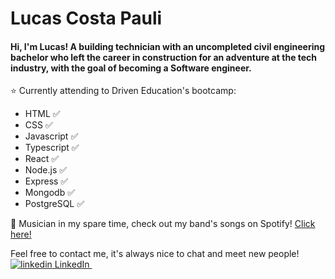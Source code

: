 # Lucas Costa Pauli
#### Hi, I'm Lucas! A building technician with an uncompleted civil engineering bachelor who left the career in construction for an adventure at the tech industry, with the goal of becoming a Software engineer.

:star: Currently attending to Driven Education's bootcamp:
- HTML :white_check_mark:
- CSS :white_check_mark:
- Javascript :white_check_mark:
- Typescript :white_check_mark:
- React :white_check_mark:
- Node.js :white_check_mark:
- Express :white_check_mark:
- Mongodb :white_check_mark:
- PostgreSQL :white_check_mark:

:guitar: Musician in my spare time, check out my band's songs on Spotify!
<a href="https://open.spotify.com/artist/3Phb6QnBcerqU7CgREycRe?si=SKPOM9gzRpWGZxyobAnr-A"> Click here! </a>


Feel free to contact me, it's always nice to chat and meet new people!
<a href="https://www.linkedin.com/in/lucas-costa-pauli" rel="nofollow noreferrer">
    <img src="https://i.stack.imgur.com/gVE0j.png" alt="linkedin"> LinkedIn
</a> &nbsp;

